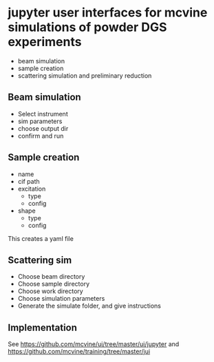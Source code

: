 # jupyter user interfaces for mcvine simulations of powder DGS experiments

* beam simulation
* sample creation
* scattering simulation and preliminary reduction

## Beam simulation
* Select instrument
* sim parameters
* choose output dir
* confirm and run

## Sample creation
* name
* cif path
* excitation
  * type
  * config
* shape
  * type
  * config

This creates a yaml file

## Scattering sim
* Choose beam directory
* Choose sample directory
* Choose work directory
* Choose simulation parameters
* Generate the simulate folder, and give instructions


## Implementation
See https://github.com/mcvine/ui/tree/master/ui/jupyter and https://github.com/mcvine/training/tree/master/jui
